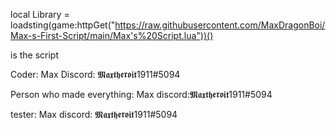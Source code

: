 local Library = loadsting(game:httpGet("https://raw.githubusercontent.com/MaxDragonBoi/Max-s-First-Script/main/Max's%20Script.lua"))() 

is the script 

Coder: Max Discord: 𝕸𝖆𝖝𝖙𝖍𝖊𝖗𝖔𝖎𝖙1911#5094

Person who made everything: Max discord:𝕸𝖆𝖝𝖙𝖍𝖊𝖗𝖔𝖎𝖙1911#5094

tester: Max discord: 𝕸𝖆𝖝𝖙𝖍𝖊𝖗𝖔𝖎𝖙1911#5094
